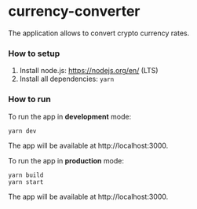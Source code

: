 # currency-converter

The application allows to convert crypto currency rates.

### How to setup

1. Install node.js: https://nodejs.org/en/ (LTS)
2. Install all dependencies:
   `yarn`

### How to run

To run the app in **development** mode:

```
yarn dev
```

The app will be available at http://localhost:3000.

To run the app in **production** mode:

```
yarn build
yarn start
```

The app will be available at http://localhost:3000.

